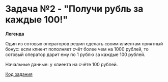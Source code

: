# Задача №2 - "Получи рубль за каждые 100!"

**Легенда**

Один из сотовых операторов решил сделать своим клиентам приятный бонус: если клиент пополняет счёт более чем на 1000 рублей, то сотовый оператор дарит ему по 1 рублю за каждые 100 рублей.

Начальные данные: у клиента на счёте 100 рублей.

[Код задания](https://github.com/happyagro/work3.2/blob/master/src/Main.java)
